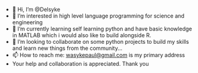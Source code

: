 - 👋 Hi, I’m @Delsyke
- 👀 I’m interested in high level language programming for science and engineering
- 🌱 I’m currently learning self learning python and have basic knowledge in MATLAB which i would also like to build alongside R.
- 💞️ I’m looking to collaborate on some python projects to build my skills and learn new things from the community...
- 📫 How to reach me: wasykepaul@gmail.com is my primary address
-    Your help and collaboration is appreciated. Thank you

<!---
Delsyke/Delsyke is a ✨ special ✨ repository because its `README.md` (this file) appears on your GitHub profile.
You can click the Preview link to take a look at your changes.
--->
